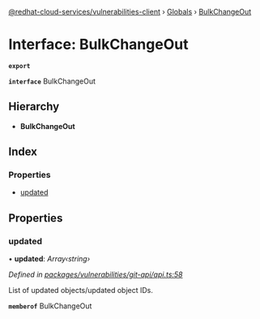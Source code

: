 [@redhat-cloud-services/vulnerabilities-client](../README.md) › [Globals](../globals.md) › [BulkChangeOut](bulkchangeout.md)

# Interface: BulkChangeOut

**`export`** 

**`interface`** BulkChangeOut

## Hierarchy

* **BulkChangeOut**

## Index

### Properties

* [updated](bulkchangeout.md#updated)

## Properties

###  updated

• **updated**: *Array‹string›*

*Defined in [packages/vulnerabilities/git-api/api.ts:58](https://github.com/RedHatInsights/javascript-clients/blob/master/packages/vulnerabilities/git-api/api.ts#L58)*

List of updated objects/updated object IDs.

**`memberof`** BulkChangeOut
